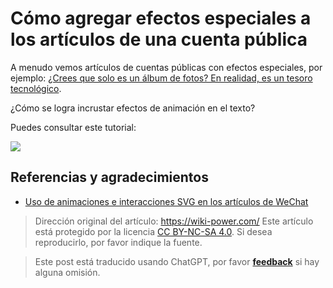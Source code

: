# Cómo agregar efectos especiales a los artículos de una cuenta pública

A menudo vemos artículos de cuentas públicas con efectos especiales, por ejemplo: [¿Crees que solo es un álbum de fotos? En realidad, es un tesoro tecnológico](https://mp.weixin.qq.com/s?__biz=MzIwOTA2MzYwNA==&mid=2247495476&idx=1&sn=3b7adb89a724b504ba07df76a5524ba9&chksm=977b34efa00cbdf9d14f4c19028fabd256a2e5fc918918c5d33a34b359573d0f5e1f6c2c7316&scene=38##wechat_redirect).

¿Cómo se logra incrustar efectos de animación en el texto?

Puedes consultar este tutorial:

[![](https://img.wiki-power.com/d/wiki-media/img/20200310182440.png)](http://wechat-svg.projects.linwise.com/)

## Referencias y agradecimientos

- [Uso de animaciones e interacciones SVG en los artículos de WeChat](http://wechat-svg.projects.linwise.com/)

> Dirección original del artículo: <https://wiki-power.com/>
> Este artículo está protegido por la licencia [CC BY-NC-SA 4.0](https://creativecommons.org/licenses/by/4.0/deed.zh). Si desea reproducirlo, por favor indique la fuente.

> Este post está traducido usando ChatGPT, por favor [**feedback**](https://github.com/linyuxuanlin/Wiki_MkDocs/issues/new) si hay alguna omisión.